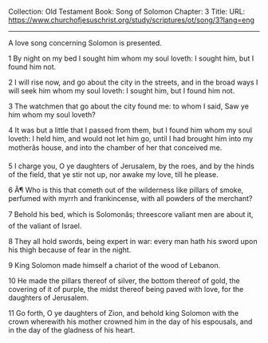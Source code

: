 Collection: Old Testament
Book: Song of Solomon
Chapter: 3
Title: 
URL: https://www.churchofjesuschrist.org/study/scriptures/ot/song/3?lang=eng

---

A love song concerning Solomon is presented.

1 By night on my bed I sought him whom my soul loveth: I sought him, but I found him not.

2 I will rise now, and go about the city in the streets, and in the broad ways I will seek him whom my soul loveth: I sought him, but I found him not.

3 The watchmen that go about the city found me: to whom I said, Saw ye him whom my soul loveth?

4 It was but a little that I passed from them, but I found him whom my soul loveth: I held him, and would not let him go, until I had brought him into my motherâs house, and into the chamber of her that conceived me.

5 I charge you, O ye daughters of Jerusalem, by the roes, and by the hinds of the field, that ye stir not up, nor awake my love, till he please.

6 Â¶ Who is this that cometh out of the wilderness like pillars of smoke, perfumed with myrrh and frankincense, with all powders of the merchant?

7 Behold his bed, which is Solomonâs; threescore valiant men are about it, of the valiant of Israel.

8 They all hold swords, being expert in war: every man hath his sword upon his thigh because of fear in the night.

9 King Solomon made himself a chariot of the wood of Lebanon.

10 He made the pillars thereof of silver, the bottom thereof of gold, the covering of it of purple, the midst thereof being paved with love, for the daughters of Jerusalem.

11 Go forth, O ye daughters of Zion, and behold king Solomon with the crown wherewith his mother crowned him in the day of his espousals, and in the day of the gladness of his heart.
